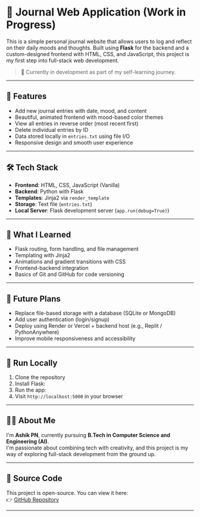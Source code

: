 # 📝 Journal Web Application (Work in Progress)

This is a simple personal journal website that allows users to log and reflect on their daily moods and thoughts. Built using **Flask** for the backend and a custom-designed frontend with HTML, CSS, and JavaScript, this project is my first step into full-stack web development.

> 🚀 Currently in development as part of my self-learning journey.

---

## 🌟 Features

- Add new journal entries with date, mood, and content
- Beautiful, animated frontend with mood-based color themes
- View all entries in reverse order (most recent first)
- Delete individual entries by ID
- Data stored locally in `entries.txt` using file I/O
- Responsive design and smooth user experience

---

## 🛠️ Tech Stack

- **Frontend**: HTML, CSS, JavaScript (Vanilla)
- **Backend**: Python with Flask
- **Templates**: Jinja2 via `render_template`
- **Storage**: Text file (`entries.txt`)
- **Local Server**: Flask development server (`app.run(debug=True)`)

---

## 🧠 What I Learned

- Flask routing, form handling, and file management
- Templating with Jinja2
- Animations and gradient transitions with CSS
- Frontend-backend integration
- Basics of Git and GitHub for code versioning

---

## 🎯 Future Plans

- Replace file-based storage with a database (SQLite or MongoDB)
- Add user authentication (login/signup)
- Deploy using Render or Vercel + backend host (e.g., Replit / PythonAnywhere)
- Improve mobile responsiveness and accessibility

---

## 📂 Run Locally

1. Clone the repository
2. Install Flask:
3. Run the app:
4. Visit `http://localhost:5000` in your browser

---

## 🙋‍♂️ About Me

I'm **Ashik PN**, currently pursuing **B.Tech in Computer Science and Engineering (AI)**.  
I'm passionate about combining tech with creativity, and this project is my way of exploring full-stack development from the ground up.

---

## 🔗 Source Code

This project is open-source. You can view it here:  
👉 [GitHub Repository](https://github.com/your-username/journal-website)

---

